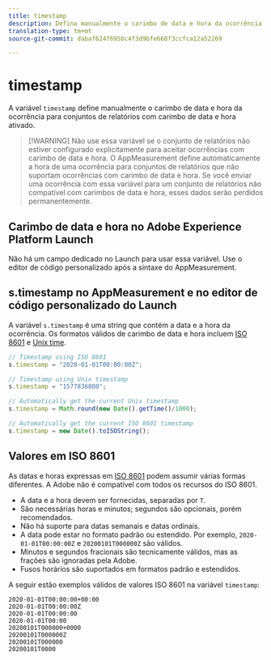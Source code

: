 ```yaml
---
title: timestamp
description: Defina manualmente o carimbo de data e hora da ocorrência.
translation-type: tm+mt
source-git-commit: dabaf6247695bc4f3d9bfe668f3ccfca12a52269

---
```



# timestamp

A variável `timestamp` define manualmente o carimbo de data e hora da ocorrência para conjuntos de relatórios com carimbo de data e hora ativado.

>[!WARNING] Não use essa variável se o conjunto de relatórios não estiver configurado explicitamente para aceitar ocorrências com carimbo de data e hora. O AppMeasurement define automaticamente a hora de uma ocorrência para conjuntos de relatórios que não suportam ocorrências com carimbo de data e hora. Se você enviar uma ocorrência com essa variável para um conjunto de relatórios não compatível com carimbos de data e hora, esses dados serão perdidos permanentemente.

## Carimbo de data e hora no Adobe Experience Platform Launch

Não há um campo dedicado no Launch para usar essa variável. Use o editor de código personalizado após a sintaxe do AppMeasurement.

## s.timestamp no AppMeasurement e no editor de código personalizado do Launch

A variável `s.timestamp` é uma string que contém a data e a hora da ocorrência. Os formatos válidos de carimbo de data e hora incluem [ISO 8601](https://pt.wikipedia.org/wiki/ISO_8601) e [Unix time](https://pt.wikipedia.org/wiki/Era_Unix).

```js
// Timestamp using ISO 8601
s.timestamp = "2020-01-01T00:00:00Z";

// Timestamp using Unix timestamp
s.timestamp = "1577836800";

// Automatically get the current Unix timestamp
s.timestamp = Math.round(new Date().getTime()/1000);

// Automatically get the current ISO 8601 timestamp
s.timestamp = new Date().toISOString();
```

## Valores em ISO 8601

As datas e horas expressas em [ISO 8601](https://pt.wikipedia.org/wiki/ISO_8601) podem assumir várias formas diferentes. A Adobe não é compatível com todos os recursos do ISO 8601.

* A data e a hora devem ser fornecidas, separadas por `T`.
* São necessárias horas e minutos; segundos são opcionais, porém recomendados.
* Não há suporte para datas semanais e datas ordinais.
* A data pode estar no formato padrão ou estendido. Por exemplo, `2020-01-01T00:00:00Z` e `20200101T000000Z` são válidos.
* Minutos e segundos fracionais são tecnicamente válidos, mas as frações são ignoradas pela Adobe.
* Fusos horários são suportados em formatos padrão e estendidos.

A seguir estão exemplos válidos de valores ISO 8601 na variável `timestamp`:

```text
2020-01-01T00:00:00+00:00
2020-01-01T00:00:00Z
2020-01-01T00:00:00
2020-01-01T00:00
20200101T000000+0000
20200101T000000Z
20200101T000000
20200101T0000
```
